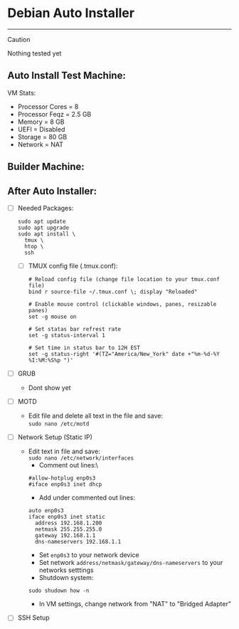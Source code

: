 # Debian Auto Installer

---
> [!CAUTION]
> Nothing tested yet

## Auto Install Test Machine:
  VM Stats:</br>
  - Processor Cores = 8
  - Processor Feqz = 2.5 GB
  - Memory = 8 GB
  - UEFI = Disabled
  - Storage = 80 GB
  - Network = NAT

## Builder Machine:

## After Auto Installer:
- [ ] Needed Packages:
  ```
  sudo apt update
  sudo apt upgrade
  sudo apt install \
    tmux \
    htop \
    ssh 
  ```
  - [ ] TMUX config file (.tmux.conf):
    ```
    # Reload config file (change file location to your tmux.conf file)
    bind r source-file ~/.tmux.conf \; display "Reloaded"

    # Enable mouse control (clickable windows, panes, resizable panes)
    set -g mouse on

    # Set statas bar refrest rate
    set -g status-interval 1

    # Set time in status bar to 12H EST
    set -g status-right '#(TZ="America/New_York" date +"%m-%d-%Y %I:%M:%S%p ")'
    ```

- [ ] GRUB
  - Dont show yet

- [ ] MOTD
  - Edit file and delete all text in the file and save:\
  `sudo nano /etc/motd`

- [ ] Network Setup (Static IP)
  - Edit text in file and save:\
  `sudo nano /etc/network/interfaces`
    - Comment out lines:\
    ```
    #allow-hotplug enp0s3
    #iface enp0s3 inet dhcp
    ```
    - Add under commented out lines:
    ```
    auto enp0s3
    iface enp0s3 inet static
      address 192.168.1.200
      netmask 255.255.255.0
      gateway 192.168.1.1
      dns-nameservers 192.168.1.1
    ```
    - Set `enp0s3` to your network device<br/>
    - Set network `address/netmask/gateway/dns-nameservers` to your networks setttings
    - Shutdown system:
    ```
    sudo shudown how -n
    ```
    - In VM settings, change network from "NAT" to "Bridged Adapter"

- [ ] SSH Setup
